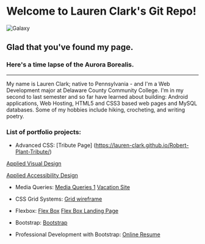 # Welcome to Lauren Clark's Git Repo!
 
![Galaxy](https://media.giphy.com/media/35NGT2lm6mfHlNAkMu/giphy.gif)


## Glad that you've found my page. 
### Here's a time lapse of the Aurora Borealis. 

---  

My name is Lauren Clark; native to Pennsylvania - and I'm a Web Development major at Delaware County Community College. I'm in my second to last semester and so far have learned about building: Android applications, Web Hosting, HTML5 and CSS3 based web pages and MySQL databases. Some of my hobbies include hiking, crocheting, and writing poetry.


### List of portfolio projects:

* Advanced CSS: 
[Tribute Page] (https://lauren-clark.github.io/Robert-Plant-Tribute/)

[Applied Visual Design](https://lauren-clark.github.io/Applied-Visual-Design/)

[Applied Accessibility Design](https://lauren-clark.github.io/Accessibility-Assignment/revised/index.html/)

* Media Queries:
[Media Queries 1](https://lauren-clark.github.io/Media-Query/)
[Vacation Site](https://lauren-clark.github.io/Vacation-Website/)

* CSS Grid Systems:
[Grid wireframe](https://lauren-clark.github.io/PortfolioPageWireframe/)


* Flexbox:
[Flex Box](https://lauren-clark.github.io/FlexBox/)
[Flex Box Landing Page](https://lauren-clark.github.io/FlexBoxLandingPage/)

* Bootstrap:
[Bootstrap](https://lauren-clark.github.io/Bootstrap/)

* Professional Development with Bootstrap:
[Online Resume](https://lauren-clark.github.io/OnlineResume/)

